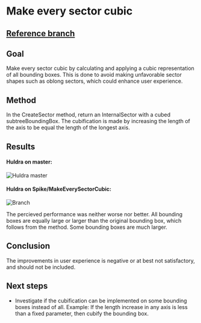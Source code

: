 # Make every sector cubic

## [Reference branch](https://github.com/equinor/rvmsharp/tree/Spike/MakeEverySectorCubic)

## Goal

Make every sector cubic by calculating and applying a cubic representation of all bounding boxes.
This is done to avoid making unfavorable sector shapes such as oblong sectors, which could enhance user experience.

## Method

In the CreateSector method, return an InternalSector with a cubed subtreeBoundingBox.
The cubification is made by increasing the length of the axis to be equal the length of the longest axis.

## Results

#### Huldra on master:
![Huldra master](https://github.com/equinor/rvmsharp/assets/141636529/1926d8c0-a2b0-4172-8fdc-5b6c4b84d040)


#### Huldra on Spike/MakeEverySectorCubic:
![Branch](https://github.com/equinor/rvmsharp/assets/141636529/74d508e5-743e-4aa9-bd17-212fe3805c70)

The percieved performance was neither worse nor better.
All bounding boxes are equally large or larger than the original bounding box, which follows from the method. Some bounding boxes are much larger.

## Conclusion

The improvements in user experience is negative or at best not satisfactory, and should not be included.

## Next steps
- Investigate if the cubification can be implemented on some bounding boxes instead of all.
Example: If the length increase in any axis is less than a fixed parameter, then cubify the bounding box.
